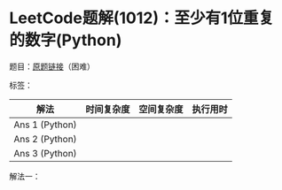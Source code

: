 # LeetCode题解(1012)：至少有1位重复的数字(Python)

题目：[原题链接](https://leetcode-cn.com/problems/numbers-with-repeated-digits/)（困难）

标签：

| 解法           | 时间复杂度 | 空间复杂度 | 执行用时 |
| -------------- | ---------- | ---------- | -------- |
| Ans 1 (Python) |            |            |          |
| Ans 2 (Python) |            |            |          |
| Ans 3 (Python) |            |            |          |

解法一：

